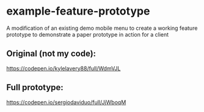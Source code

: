 # example-feature-prototype
A modification of an existing demo mobile menu to create a working feature prototype to demonstrate a paper prototype in action for a client

## Original (not my code):
https://codepen.io/kylelavery88/full/WdmVJL

## Full prototype:
https://codepen.io/sergiodaviduo/full/JjWboqM
